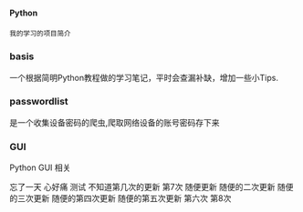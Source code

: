 #### Python
`我的学习的项目简介`

### basis
一个根据简明Python教程做的学习笔记，平时会查漏补缺，增加一些小Tips.

### passwordlist
是一个收集设备密码的爬虫,爬取网络设备的账号密码存下来

### GUI
Python GUI 相关


忘了一天 心好痛 测试 不知道第几次的更新  第7次 随便更新 随便的二次更新 随便的三次更新 随便的第四次更新 随便的第五次更新 第六次 第8次
